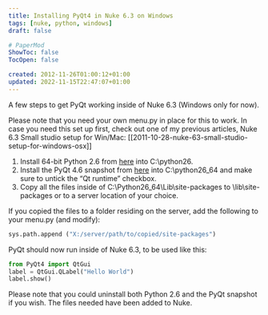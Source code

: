 ```yaml
---
title: Installing PyQt4 in Nuke 6.3 on Windows
tags: [nuke, python, windows]
draft: false

# PaperMod
ShowToc: false
TocOpen: false

created: 2012-11-26T01:00:12+01:00
updated: 2022-11-15T22:47:07+01:00
---
```


A few steps to get PyQt working inside of Nuke 6.3 (Windows only for now).



Please note that you need your own menu.py in place for this to work. In case you need this set up first, check out one of my previous articles, Nuke 6.3 Small studio setup for Win/Mac: [[2011-10-28-nuke-63-small-studio-setup-for-windows-osx]]

1. Install 64-bit Python 2.6 from [here](http://www.python.org/download/releases/2.6/) into C:\python26.
2. Install the PyQt 4.6 snapshot from [here](http://code.google.com/p/pyqt4-win64-binaries/downloads/detail?name=PyQt-Py2.6-gpl-4.6-snapshot-20090810-1.exe&can=2&q=) into C:\python26_64 and make sure to untick the “Qt runtime” checkbox.
3. Copy all the files inside of C:\Python26_64\Lib\site-packages to <Nuke installation>\lib\site-packages or to a server location of your choice.

If you copied the files to a folder residing on the server, add the following to your menu.py (and modify):

```python
sys.path.append ("X:/server/path/to/copied/site-packages")
```

PyQt should now run inside of Nuke 6.3, to be used like this:

```python
from PyQt4 import QtGui
label = QtGui.QLabel("Hello World")
label.show()
```

Please note that you could uninstall both Python 2.6 and the PyQt snapshot if you wish. The files needed have been added to Nuke.
